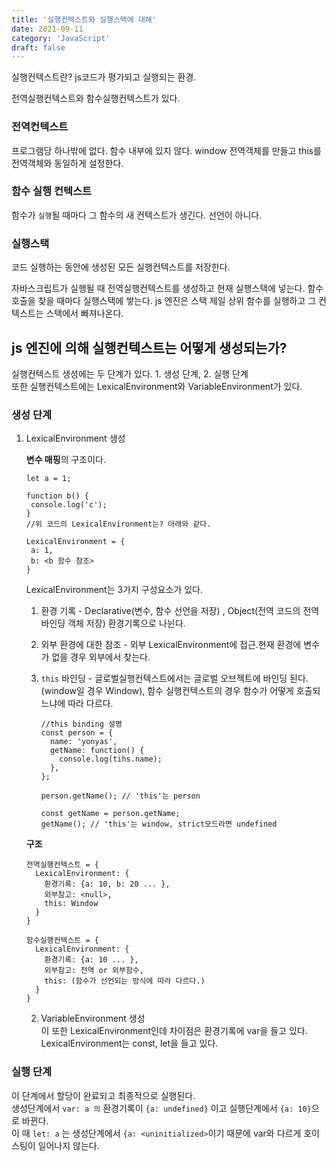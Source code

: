 ```yaml
---
title: '실행컨텍스트와 실행스택에 대해'
date: 2021-09-11
category: 'JavaScript'
draft: false
---
```


실행컨텍스트란? js코드가 평가되고 실행되는 환경.

전역실행컨텍스트와 함수실행컨텍스트가 있다.

### 전역컨텍스트

프로그램당 하나밖에 없다. 함수 내부에 있지 않다. window 전역객체를 만들고 this를 전역객체와 동일하게 설정한다.

### 함수 실행 컨텍스트

함수가 `실행`될 때마다 그 함수의 새 컨텍스트가 생긴다. 선언이 아니다.

### 실행스택

코드 실행하는 동안에 생성된 모든 실행컨텍스트를 저장한다.

자바스크립트가 실행될 때 전역실행컨텍스트를 생성하고 현재 실행스택에 넣는다. 함수호출을 찾을 때마다 실행스택에 쌓는다. js 엔진은 스택 제일 상위 함수를 실행하고 그 컨텍스트는 스택에서 빠져나온다.

## js 엔진에 의해 실행컨텍스트는 어떻게 생성되는가?

실행컨텍스트 생성에는 두 단계가 있다. 1. 생성 단계, 2. 실행 단계  
또한 실행컨텍스트에는 LexicalEnvironment와 VariableEnvironment가 있다.

### 생성 단계

1. LexicalEnvironment 생성

   **변수 매핑**의 구조이다.

   ```tsx
   let a = 1;

   function b() {
   	console.log('c');
   }
   //위 코드의 LexicalEnvironment는? 아래와 같다.

   LexicalEnvironment = {
   	a: 1,
   	b: <b 함수 참조>
   }
   ```

   LexicalEnvironment는 3가지 구성요소가 있다.

   1. 환경 기록 - Declarative(변수, 함수 선언을 저장) , Object(전역 코드의 전역 바인딩 객체 저장) 환경기록으로 나뉜다.
   2. 외부 환경에 대한 참조 - 외부 LexicalEnvironment에 접근.현재 환경에 변수가 없을 경우 외부에서 찾는다.
   3. `this` 바인딩 - 글로벌실행컨텍스트에서는 글로벌 오브젝트에 바인딩 된다.(window일 경우 Window), 함수 실행컨텍스트의 경우 함수가 어떻게 호출되느냐에 따라 다르다.

      ```tsx
      //this binding 설명
      const person = {
        name: 'yonyas',
        getName: function() {
          console.log(tihs.name);
        },
      };

      person.getName(); // 'this'는 person

      const getName = person.getName;
      getName(); // 'this'는 window, strict모드라면 undefined
      ```

   **구조**

   ```tsx
   전역실행컨텍스트 = {
     LexicalEnvironment: {
       환경기록: {a: 10, b: 20 ... },
       외부참고: <null>,
       this: Window
     }
   }

   함수실행컨텍스트 = {
     LexicalEnvironment: {
       환경기록: {a: 10 ... },
       외부참고: 전역 or 외부함수,
       this: (함수가 선언되는 방식에 따라 다르다.)
     }
   }
   ```

   2. VariableEnvironment 생성  
      이 또한 LexicalEnvironment인데 차이점은 환경기록에 var을 들고 있다. LexicalEnvironment는 const, let을 들고 있다.

### 실행 단계

이 단계에서 할당이 완료되고 최종적으로 실행된다.  
생성단계에서 `var: a 의` 환경기록이 `{a: undefined}` 이고 실행단계에서 `{a: 10}`으로 바뀐다.  
이 때 `let: a` 는 생성단계에서 `{a: <uninitialized>`이기 때문에 var와 다르게 호이스팅이 일어나지 않는다.
